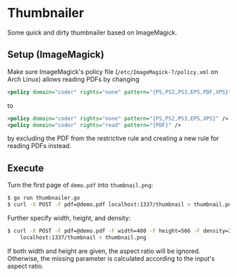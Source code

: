 # Thumbnailer

Some quick and dirty thumbnailer based on ImageMagick.

## Setup (ImageMagick)

Make sure ImageMagick's policy file (`/etc/ImageMagick-7/policy.xml` on Arch
Linux) allows reading PDFs by changing

```xml
<policy domain="coder" rights="none" pattern="{PS,PS2,PS3,EPS,PDF,XPS}" />
```

to


```xml
<policy domain="coder" rights="none" pattern="{PS,PS2,PS3,EPS,XPS}" />
<policy domain="coder" rights="read" pattern="{PDF}" />
```

by excluding the PDF from the restrictive rule and creating a new rule for
reading PDFs instead.

## Execute

Turn the first page of `demo.pdf` into `thumbnail.png`:

```bash
$ go run thumbnailer.go
$ curl -X POST -F pdf=@demo.pdf localhost:1337/thumbnail > thumbnail.png
```

Further specify width, height, and density:

```bash
$ curl -X POST -F pdf=@demo.pdf -F width=400 -F height=566 -F density=300 \
    localhost:1337/thumbnail > thumbnail.png
```

If both width and height are given, the aspect ratio will be ignored.
Otherwise, the missing parameter is calculated according to the input's aspect
ratio.

